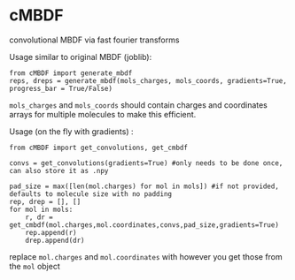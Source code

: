 # cMBDF
convolutional MBDF via fast fourier transforms


Usage similar to original MBDF (joblib):
```
from cMBDF import generate_mbdf
reps, dreps = generate_mbdf(mols_charges, mols_coords, gradients=True, progress_bar = True/False)
```
`mols_charges` and `mols_coords` should contain charges and coordinates arrays for multiple molecules to make this efficient.

Usage (on the fly with gradients) :

```
from cMBDF import get_convolutions, get_cmbdf

convs = get_convolutions(gradients=True) #only needs to be done once, can also store it as .npy 

pad_size = max([len(mol.charges) for mol in mols]) #if not provided, defaults to molecule size with no padding
rep, drep = [], []
for mol in mols:
    r, dr = get_cmbdf(mol.charges,mol.coordinates,convs,pad_size,gradients=True)
    rep.append(r)
    drep.append(dr)
```
replace `mol.charges` and `mol.coordinates` with however you get those from the `mol` object
